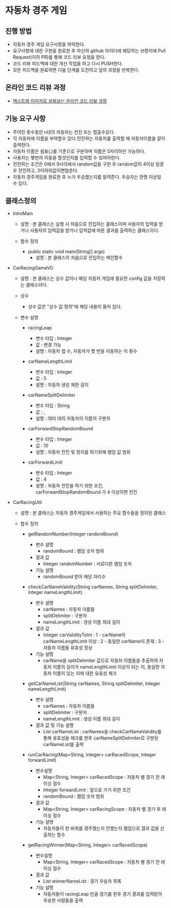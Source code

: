 # 자동차 경주 게임

## 진행 방법

* 자동차 경주 게임 요구사항을 파악한다.
* 요구사항에 대한 구현을 완료한 후 자신의 github 아이디에 해당하는 브랜치에 Pull Request(이하 PR)를 통해 코드 리뷰 요청을 한다.
* 코드 리뷰 피드백에 대한 개선 작업을 하고 다시 PUSH한다.
* 모든 피드백을 완료하면 다음 단계를 도전하고 앞의 과정을 반복한다.

## 온라인 코드 리뷰 과정

* [텍스트와 이미지로 살펴보는 온라인 코드 리뷰 과정](https://github.com/next-step/nextstep-docs/tree/master/codereview)

## 기능 요구 사항

* 주어진 횟수동안 n대의 자동차는 전진 또는 멈출수있다.
* 각 자동차에 이름을 부여할수 있다.전진하는 자동차를 출력할 때 자동차이름을 같이 출력한다.
* 자동차 이름은 쉼표(,)를 기준으로 구분하며 이름은 5자이하만 가능하다.
* 사용자는 몇번의 이동을 할것인지를 입력할 수 있어야한다.
* 전진하는 조건은 0에서 9사이에서 random값을 구한 후 random값이 4이상 일경우 전진하고, 3이하의값이면멈춘다.
* 자동차 경주게임을 완료한 후 누가 우승했는지를 알려준다. 우승자는 한명 이상일 수 있다.

## 클래스정의

* IntroMain
    * 설명 : 본 클래스는 실행 시 처음으로 진입하는 클래스이며 사용자의 입력을 받거나 사용자의 입력값을 받거나 입력값에 따른 결과를 출력하는 클래스이다.

    * 함수 정의
        * public static void main(String[] args)
            - 설명 : 본 클래스의 처음으로 진입하는 메인함수


* CarRacingGameVO
    * 설명 : 본 클래스는 상수 값이나 해당 자동차 게임에 필요한 config 값을 저장하는 클래스이다.

    * 상수
        - 상수 값은 "상수 값 정의"에 해당 내용이 들어 있다.

    * 변수 설명
        * racingLeap
            * 변수 타입 : Integer
            * 값 : 변경 가능
            * 설명 : 자동차 랩 수, 자동차가 몆 번을 이동하는 지 횟수

        * carNameLengthLimit
            * 변수 타입 : Integer
            * 값 : 5
            * 설명 : 자동차 생성 제한 길이

        * carNameSplitDelimiter
            * 변수 타입 : String
            * 값 : ,
            * 설명 : 여러 대의 자동차의 이름의 구분자

        * carForwardStopRandomBound
            * 변수 타입 : Integer
            * 값 : 10
            * 설명 : 자동차 전진 및 정지를 하기위해 램덤 값 범위

        * carForwardLimit
            * 변수 타입 : Integer
            * 값 : 4
            * 설명 : 자동차 전진을 하기 위한 조건, carForwardStopRandomBound 가 4 이상이면 전진


* CarRacingUtil
    * 설명 : 본 클래스는 자동차 경주게임에서 사용하는 주요 함수들을 정의된 클래스
  
    * 함수 정의
        * getRandomNumber(Integer randomBound)
            - 변수 설명
                - randomBound : 램덤 숫자 범위
            - 결과 값
                - Integer randomNumber : 서로다른 램덤 숫자
            - 기능 설명
                - randomBound 받아 해당 자리수

        * checkCarNameValidity(String carNames, String splitDelimiter, Integer nameLengthLimit)
            - 변수 설명
                - carNames : 자동차 이름들
                - splitDelimiter : 구분자
                - nameLengthLimit : 생성 이름 최대 길이
            - 결과 값
                - Integer carValidityToInt
                  : 1 - carName이 carNameLengthLimit 이상
                  : 2 - 동일한 carName이 존재
                  : 3 - 자동차 이름들 유효성 정상
            - 기능 설명
                - carName을 splitDelimiter 값으로 자동차 이름들을 추출하여 자동차 이름의 길이가 nameLengthLimit 이상이 되는 지, 동일한 자동차 이름이 있는 지에 대한
                  유효성 체크

        * getCarNameList(String carNames, String splitDelimiter, Integer nameLengthLimit)
            - 변수 설명
                - carNames : 자동차 이름들
                - splitDelimiter : 구분자
                - nameLengthLimit : 생성 이름 최대 길이
            - 결과 값 및 기능 설명
                - List<String> carNameList
                  : carNames을 checkCarNameValidity를 통해 유효성을 체크를 한후 carNameSplitDelimiter로 구분된 carNameList를 출력

        * runCarRacing(Map<String, Integer> carRacedScope, Integer forwardLimit)
            - 변수설명
                - Map<String, Integer> carRacedScope : 자동차 별 경기 전 레이싱 점수
                - Integer forwardLimit : 앞으로 가기 위한 조건
                - randomBound : 램덤 숫자 범위
            - 결과 값
                - Map<String, Integer> carRacingScope : 자동차 별 경기 후 레이싱 점수
            - 기능 설명
                - 자동차들이 한 바퀴를 경주했는지 안했는지 램덤으로 결과 값을 산출하는 함수

        * getRacingWinner(Map<String, Integer> carRacedScope)
            - 변수설명
                - Map<String, Integer> carRacedScope : 자동차 별 경기 전 레이싱 점수
            - 결과 값
                - List<String> winnerNameList : 경기 우승자 목록
            - 기능 설명
                - 자동차들이 racingLeap 만큼 경기를 한후 경기 결과를 입력받아 우승한 사람들을 출력
  